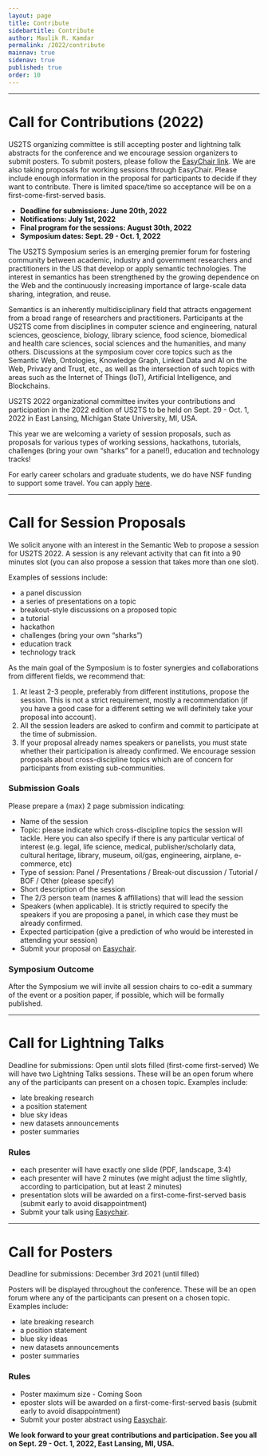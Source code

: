 ```yaml
---
layout: page
title: Contribute
sidebartitle: Contribute
author: Maulik R. Kamdar
permalink: /2022/contribute
mainnav: true
sidenav: true
published: true
order: 10
---
```


----------------------------------------------------------------

# Call for Contributions (2022)

US2TS organizing committee is still accepting poster and lightning talk abstracts for the conference and we encourage session organizers to submit posters. To submit posters, please follow the <a href="https://easychair.org/conferences/?conf=us2ts0" target="_blank">EasyChair link</a>. We are also taking proposals for working sessions through EasyChair. Please include enough information in the proposal for participants to decide if they want to contribute. There is limited space/time so acceptance will be on a first-come-first-served basis.

- **Deadline for submissions: June 20th, 2022**
- **Notifications: July 1st, 2022**
- **Final program for the sessions: August 30th, 2022**
- **Symposium dates: Sept. 29 - Oct. 1, 2022**

The US2TS Symposium series is an emerging premier forum for fostering community between academic, industry and government researchers and practitioners in the US that develop or apply semantic technologies. The interest in semantics has been strengthened by the growing dependence on the Web and the continuously increasing importance of large-scale data sharing, integration, and reuse.

Semantics is an inherently multidisciplinary field that attracts engagement from a broad range of researchers and practitioners. Participants at the US2TS come from disciplines in computer science and engineering, natural sciences, geoscience, biology, library science, food science, biomedical and health care sciences, social sciences and the humanities, and many others. Discussions at the symposium cover core topics such as the Semantic Web, Ontologies, Knowledge Graph, Linked Data and AI on the Web, Privacy and Trust, etc., as well as the intersection of such topics with areas such as the Internet of Things (IoT), Artificial Intelligence, and Blockchains.

US2TS 2022 organizational committee invites your contributions and participation in the 2022 edition of US2TS to be held on Sept. 29 - Oct. 1, 2022 in East Lansing, Michigan State University, MI, USA.

This year we are welcoming a variety of session proposals, such as proposals for various types of working sessions, hackathons, tutorials, challenges (bring your own “sharks” for a panel!), education and technology tracks!

For early career scholars and graduate students, we do have NSF funding to support some travel. You can apply [here](https://docs.google.com/forms/d/e/1FAIpQLSf_1kP5TenhOKAmW1M1-ZQMtCjeeSvToGi8L9l-NcSJW_bumg/viewform?usp=pp_url).

----------------------------------------------------------------

# Call for Session Proposals

We solicit anyone with an interest in the Semantic Web to propose a session for US2TS 2022. A session is any relevant activity that can fit into a 90 minutes slot (you can also propose a session that takes more than one slot).

Examples of sessions include:
- a panel discussion
- a series of presentations on a topic
- breakout-style discussions on a proposed topic
- a tutorial
- hackathon
- challenges (bring your own “sharks”)
- education track
- technology track

As the main goal of the Symposium is to foster synergies and collaborations from different fields, we recommend that:
1. At least 2-3 people, preferably from different institutions, propose the session. This is not a strict requirement, mostly a recommendation (if you have a good case for a different setting we will definitely take your proposal into account).
2. All the session leaders are asked to confirm and commit to participate at the time of submission.
3. If your proposal already names speakers or panelists, you must state whether their participation is already confirmed. We encourage session proposals about cross-discipline topics which are of concern for participants from existing sub-communities.

### **Submission Goals**

Please prepare a (max) 2 page submission indicating:

- Name of the session
- Topic: please indicate which cross-discipline topics the session will tackle. Here you can also specify if there is any particular vertical of interest (e.g. legal, life science, medical, publisher/scholarly data, cultural heritage, library, museum, oil/gas, engineering, airplane, e-commerce, etc)
- Type of session: Panel / Presentations / Break-out discussion / Tutorial / BOF / Other (please specify)
- Short description of the session
- The 2/3 person team (names & affiliations) that will lead the session
- Speakers (when applicable). It is strictly required to specify the speakers if you are proposing a panel, in which case they must be already confirmed.
- Expected participation (give a prediction of who would be interested in attending your session)
- Submit your proposal on <a href="https://easychair.org/conferences/?conf=us2ts0" target="_blank">Easychair</a>.

### **Symposium Outcome**

After the Symposium we will invite all session chairs to co-edit a summary of the event or a position paper, if possible, which will be formally published.

----------------------------------------------------------------

# Call for Lightning Talks

Deadline for submissions: Open until slots filled (first-come first-served)
We will have two Lightning Talks sessions. These will be an open forum where any of the participants can present on a chosen topic. Examples include:
- late breaking research
- a position statement
- blue sky ideas
- new datasets announcements
- poster summaries

### **Rules**
- each presenter will have exactly one slide (PDF, landscape, 3:4)
- each presenter will have 2 minutes (we might adjust the time slightly, according to participation, but at least 2 minutes)
- presentation slots will be awarded on a first-come-first-served basis (submit early to avoid disappointment)
- Submit your talk using <a href="https://easychair.org/conferences/?conf=us2ts0" target="_blank">Easychair</a>.

----------------------------------------------------------------

# Call for Posters

Deadline for submissions: December 3rd 2021 (until filled)

Posters will be displayed throughout the conference. These will be an open forum where any of the participants can present on a chosen topic. Examples include:
- late breaking research
- a position statement
- blue sky ideas
- new datasets announcements
- poster summaries

### **Rules**
- Poster maximum size - Coming Soon
- eposter slots will be awarded on a first-come-first-served basis (submit early to avoid disappointment)
- Submit your poster abstract using <a href="https://easychair.org/conferences/?conf=us2ts0" target="_blank">Easychair</a>.

**We look forward to your great contributions and participation. See you all on Sept. 29 - Oct. 1, 2022, East Lansing, MI, USA.**
